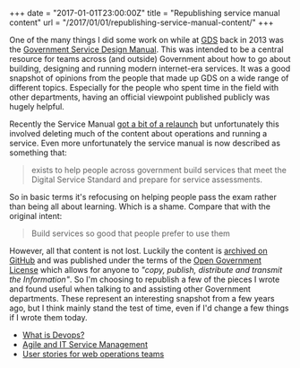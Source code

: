 +++
date = "2017-01-01T23:00:00Z"
title = "Republishing service manual content"
url = "/2017/01/01/republishing-service-manual-content/"
+++

One of the many things I did some work on while at
[GDS](https://gds.blog.gov.uk/) back in 2013 was the [Government Service Design
Manual](https://www.gov.uk/service-manual). This was intended to be a
central resource for teams across (and outside) Government about how to
go about building, designing and running modern internet-era services.
It was a good snapshot of opinions from the people that made up GDS on a
wide range of different topics. Especially for the people who spent time
in the field with other departments, having an official viewpoint published
publicly was hugely helpful.

Recently the Service Manual [got a bit of a relaunch](https://gds.blog.gov.uk/2016/12/19/introducing-the-next-stage-of-the-service-manual/)
but unfortunately this involved deleting much of the content about
operations and running a service. Even more unfortunately the service
manual is now described as something that:

> exists to help people across government build services that meet the
> Digital Service Standard and prepare for service assessments.

So in basic terms it's refocusing on helping people pass the exam rather
than being all about learning. Which is a shame. Compare that with the
original intent:

> Build services so good that people prefer to use them

However, all that content is not lost. Luckily the content is [archived on GitHub](https://github.com/alphagov/government-service-design-manual)
and was published under the terms of the [Open Government License](http://www.nationalarchives.gov.uk/doc/open-government-licence/version/2/)
which allows for anyone to _"copy, publish, distribute and transmit the Information"_.
So I'm choosing to republish a few of the pieces I wrote and found
useful when talking to and assisting other Government departments. These
represent an interesting snapshot from a few years ago, but I think
mainly stand the test of time, even if I'd change a few things if I
wrote them today.

* [What is
  Devops?](https://www.morethanseven.net/2017/01/01/what-is-devops/)
* [Agile and IT Service Management](https://www.morethanseven.net/2017/01/01/agile-and-it-service-management/)
* [User stories for web operations teams](https://www.morethanseven.net/2017/01/01/user-stories-for-web-operations/)
